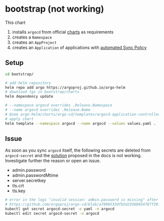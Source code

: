 # bootstrap (not working)

This chart

1. installs `argocd` from official [charts](https://github.com/argoproj/argo-helm/tree/master/charts/argo-cd) as requirements
2. creates a `Namespace`
3. creates an `AppProject`
4. creates an `Application` of applications with [automated Sync Policy](https://argoproj.github.io/argo-cd/user-guide/auto_sync)

## Setup

```bash
cd bootstrap/

# add helm repository
helm repo add argo https://argoproj.github.io/argo-helm
# download tgz in bootstrap/charts
helm dependency update

# --namespace argocd overrides .Release.Namespace
# --name argocd overrides .Release.Name
# @see argo-helm/charts/argo-cd/templates/argocd-application-controller-clusterrolebinding.yaml
# apply chart
helm template --namespace argocd --name argocd --values values.yaml . | kubectl apply -n argocd -f -
```

## Issue

As soon as you sync `argocd` itself, the following secrets are deleted from `argocd-secret` and the [solution](https://argoproj.github.io/argo-cd/faq/#i-forgot-the-admin-password-how-do-i-reset-it) proposed in the docs is not working. Investigate further the reason or open an issue.

* admin.password
* admin.passwordMtime
* server.secretkey
* tls.crt
* tls.key

```bash
# error in the logs "invalid session: admin.password is missing" after sync first time
# https://github.com/argoproj/argo-cd/blob/af896533dfb5d23568034f87f39114156630658f/test/manifests/base/patches.yaml
kubectl get secret argocd-secret -o yaml -n argocd
kubectl edit secret argocd-secret -n argocd
```
